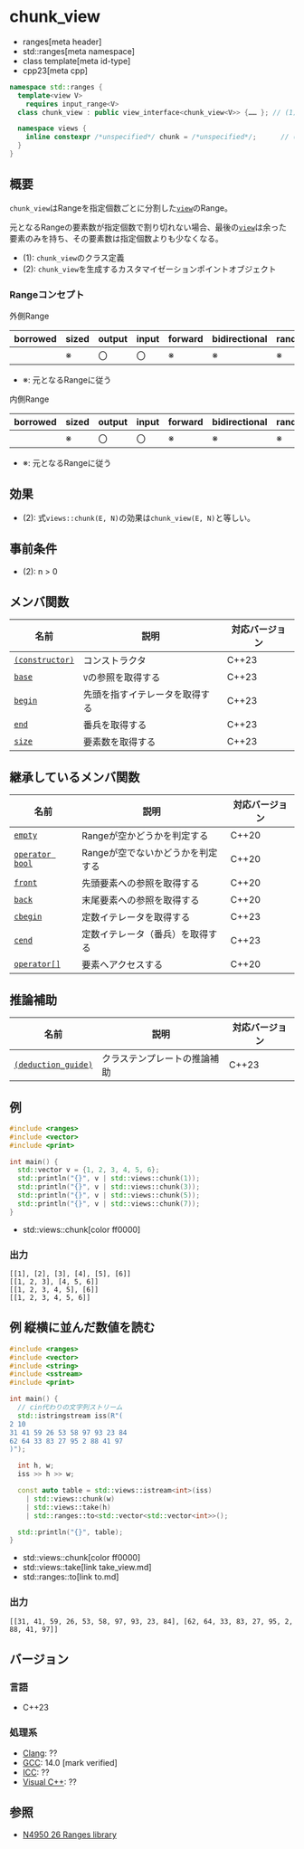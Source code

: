 # chunk_view
* ranges[meta header]
* std::ranges[meta namespace]
* class template[meta id-type]
* cpp23[meta cpp]

```cpp
namespace std::ranges {
  template<view V>
    requires input_range<V>
  class chunk_view : public view_interface<chunk_view<V>> {…… }; // (1)

  namespace views {
    inline constexpr /*unspecified*/ chunk = /*unspecified*/;      // (2)
  }
}
```

## 概要

`chunk_view`はRangeを指定個数ごとに分割した[`view`](view.md)のRange。

元となるRangeの要素数が指定個数で割り切れない場合、最後の[`view`](view.md)は余った要素のみを持ち、その要素数は指定個数よりも少なくなる。

- (1): `chunk_view`のクラス定義
- (2): `chunk_view`を生成するカスタマイゼーションポイントオブジェクト

### Rangeコンセプト

外側Range

| borrowed | sized | output | input | forward | bidirectional | random_access | contiguous | common | viewable | view |
|----------|-------|--------|-------|---------|---------------|---------------|------------|--------|----------|------|
|          | ※    | 〇     | 〇    | ※      | ※            | ※            |            | ※     | ○       | ○   |

- ※: 元となるRangeに従う

内側Range

| borrowed | sized | output | input | forward | bidirectional | random_access | contiguous | common | viewable | view |
|----------|-------|--------|-------|---------|---------------|---------------|------------|--------|----------|------|
|          | ※    | 〇     | 〇    | ※      | ※            | ※            | ※         | ※     | ○       | ○   |

- ※: 元となるRangeに従う

## 効果

- (2): 式`views::chunk(E, N)`の効果は`chunk_view(E, N)`と等しい。

## 事前条件

- (2): n > 0

## メンバ関数

| 名前                                                | 説明                             | 対応バージョン |
|-----------------------------------------------------|----------------------------------|----------------|
| [`(constructor)`](chunk_view/op_constructor.md.nolink)  | コンストラクタ                   | C++23          |
| [`base`](chunk_view/base.md.nolink)                     | `V`の参照を取得する              | C++23          |
| [`begin`](chunk_view/begin.md.nolink)                   | 先頭を指すイテレータを取得する   | C++23          |
| [`end`](chunk_view/end.md.nolink)                       | 番兵を取得する                   | C++23          |
| [`size`](chunk_view/size.md.nolink)                     | 要素数を取得する                 | C++23          |

## 継承しているメンバ関数

| 名前                                         | 説明                              | 対応バージョン |
|----------------------------------------------|-----------------------------------|----------------|
| [`empty`](view_interface/empty.md)           | Rangeが空かどうかを判定する       | C++20          |
| [`operator bool`](view_interface/op_bool.md) | Rangeが空でないかどうかを判定する | C++20          |
| [`front`](view_interface/front.md)           | 先頭要素への参照を取得する        | C++20          |
| [`back`](view_interface/back.md)             | 末尾要素への参照を取得する        | C++20          |
| [`cbegin`](view_interface/cbegin.md)         | 定数イテレータを取得する          | C++23          |
| [`cend`](view_interface/cend.md)             | 定数イテレータ（番兵）を取得する  | C++23          |
| [`operator[]`](view_interface/op_at.md)      | 要素へアクセスする                | C++20          |

## 推論補助

| 名前                                                  | 説明                         | 対応バージョン |
|-------------------------------------------------------|------------------------------|----------------|
| [`(deduction_guide)`](chunk_view/op_deduction_guide.md.nolink) | クラステンプレートの推論補助 | C++23          |

## 例
```cpp example
#include <ranges>
#include <vector>
#include <print>

int main() {
  std::vector v = {1, 2, 3, 4, 5, 6};
  std::println("{}", v | std::views::chunk(1));
  std::println("{}", v | std::views::chunk(3));
  std::println("{}", v | std::views::chunk(5));
  std::println("{}", v | std::views::chunk(7));
}
```
* std::views::chunk[color ff0000]

### 出力
```
[[1], [2], [3], [4], [5], [6]]
[[1, 2, 3], [4, 5, 6]]
[[1, 2, 3, 4, 5], [6]]
[[1, 2, 3, 4, 5, 6]]
```

## 例 縦横に並んだ数値を読む
```cpp example
#include <ranges>
#include <vector>
#include <string>
#include <sstream>
#include <print>

int main() {
  // cin代わりの文字列ストリーム
  std::istringstream iss(R"(
2 10
31 41 59 26 53 58 97 93 23 84
62 64 33 83 27 95 2 88 41 97
)");

  int h, w;
  iss >> h >> w;

  const auto table = std::views::istream<int>(iss)
    | std::views::chunk(w)
    | std::views::take(h) 
    | std::ranges::to<std::vector<std::vector<int>>();

  std::println("{}", table);
}
```
* std::views::chunk[color ff0000]
* std::views::take[link take_view.md]
* std::ranges::to[link to.md]

### 出力
```
[[31, 41, 59, 26, 53, 58, 97, 93, 23, 84], [62, 64, 33, 83, 27, 95, 2, 88, 41, 97]]
```


## バージョン
### 言語
- C++23

### 処理系
- [Clang](/implementation.md#clang): ??
- [GCC](/implementation.md#gcc): 14.0 [mark verified]
- [ICC](/implementation.md#icc): ??
- [Visual C++](/implementation.md#visual_cpp): ??

## 参照
- [N4950 26 Ranges library](https://timsong-cpp.github.io/cppwp/n4950/ranges)
